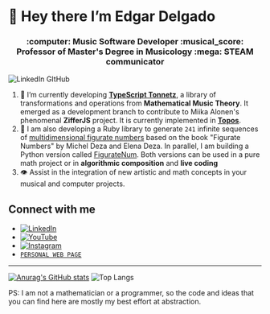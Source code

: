 # 👋 Hey there I’m **Edgar Delgado**  
<h3 align="center"">:computer: Music Software Developer :musical_score: Professor of Master's Degree in Musicology :mega: STEAM communicator  </h3>

![LinkedIn GItHub](https://github.com/user-attachments/assets/ec136559-73d7-408e-b3de-32c3891dc6d4)



1. :ear_of_rice: I’m currently developing [**TypeScript Tonnetz**](https://www.npmjs.com/package/ts-tonnetz), a library of transformations and operations from **Mathematical Music Theory**. It emerged as a development branch to contribute to Miika Alonen's phenomenal **ZifferJS** project. It is currently implemented in [**Topos**](https://topos.live/).
2. &#128208; I am also developing a Ruby library to generate `241` infinite sequences of [multidimensional figurate numbers](https://rubygems.org/gems/figurate_numbers) based on the book "Figurate Numbers" by Michel Deza and Elena Deza. In parallel, I am building a Python version called [FigurateNum](https://pypi.org/project/figuratenum/). Both versions can be used in a pure math project or in **algorithmic composition** and **live coding**
3. :eye: Assist in the integration of new artistic and math concepts in your musical and computer projects. 

## Connect with me

- [![LinkedIn](https://img.shields.io/badge/LinkedIn-edgar_amando_delgado_vega-0077B5?style=for-the-badge&logo=linkedin&logoColor=white&labelColor=101010)](https://www.linkedin.com/in/edgararmandodelgadovega) <br>
- [![YouTube](https://img.shields.io/badge/YouTube-@edelvemusic-FF0000?style=for-the-badge&logo=youtube&logoColor=white&labelColor=101010)](https://www.youtube.com/@edelvemusic) <br>
- [![Instagram](https://img.shields.io/badge/Instagram-@edgardelgadomusic-E4405?style=for-the-badge&logo=instagram&logoColor=white&labelColor=101010)](https://www.instagram.com/edgardelgadovega/) <br>
- [`PERSONAL WEB PAGE`](https://edelveart.github.io/)

*******************

[![Anurag's GitHub stats](https://github-readme-stats.vercel.app/api?username=edelveart&show=prs_merged&show_icons=true&theme=github_dark_dimmed)](https://github.com/edelveart/github-readme-stats)
![Top Langs](https://github-readme-stats.vercel.app/api/top-langs/?username=edelveart&layout=compact)

PS: I am not a mathematician or a programmer, so the code and ideas that you can find here are mostly my best effort at abstraction.




